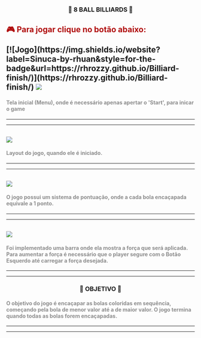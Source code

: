 ###  <p style="text-align: center;">🎱 8 BALL BILLIARDS 🎱</p>

<h2> <p style="color:rgba(174, 6, 6, 0.974);"> 🎮 Para jogar clique no botão abaixo: </p>
[![Jogo](https://img.shields.io/website?label=Sinuca-by-rhuan&style=for-the-badge&url=https://rhrozzy.github.io/Billiard-finish/)](https://rhrozzy.github.io/Billiard-finish/) 


 <img src="https://github.com/rhrozzy/BILLARDS_NEDW/assets/93496560/20deb16c-3680-44a4-9f90-6b228d6846f1">

 #### <p style="color: rgb(141, 141, 141);">Tela inicial (Menu), onde é necessário apenas apertar o 'Start', para inicar o game</p>
 ---
 ---
<br/>
 <img src="https://github.com/rhrozzy/BILLARDS_NEDW/assets/93496560/f7498d12-4027-4cee-b8ae-c4e74d2e56dc">

 #### <p style="color: rgb(141, 141, 141);">Layout do jogo, quando ele é iniciado.</p> 

 ---
 ---
 </br>

 <img src="https://github.com/rhrozzy/Billiard-finish/assets/93496560/7f63fe3a-8ad5-454f-8237-451afc94f3be">

#### <p style="color: rgb(141, 141, 141);">O jogo possui um sistema de pontuação, onde a cada bola encaçapada equivale a 1 ponto.</p>

---
---
</br>
<img src="https://github.com/rhrozzy/Billiard-finish/assets/93496560/8317fd20-848a-4d71-aa85-542d54f31b08">

#### <p style="color: rgb(141, 141, 141);">Foi implementado uma barra onde ela mostra a força que será aplicada. Para aumentar a força é necessário que o player segure com o Botão Esquerdo até carregar a força desejada.</p>

---
---

### <p style="text-align: center;">📑 OBJETIVO 📑</p>

#### <p style="color: rgb(141, 141, 141);">O objetivo do jogo é encaçapar as bolas coloridas em sequência, começando pela bola de menor valor até a de maior valor. O jogo termina quando todas as bolas forem encaçapadas.</p> 
---
---


